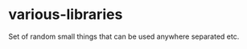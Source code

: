 various-libraries
=================

Set of random small things that can be used anywhere separated etc.
